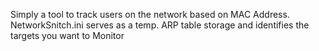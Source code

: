 Simply a tool to track users on the network based on MAC Address.
NetworkSnitch.ini serves as a temp. ARP table storage and identifies the targets you want to Monitor
